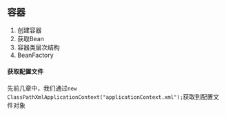 ## 容器
1. 创建容器
2. 获取Bean
3. 容器类层次结构
4. BeanFactory

#### 获取配置文件
先前几章中，我们通过`new ClassPathXmlApplicationContext("applicationContext.xml");`获取到配置文件对象